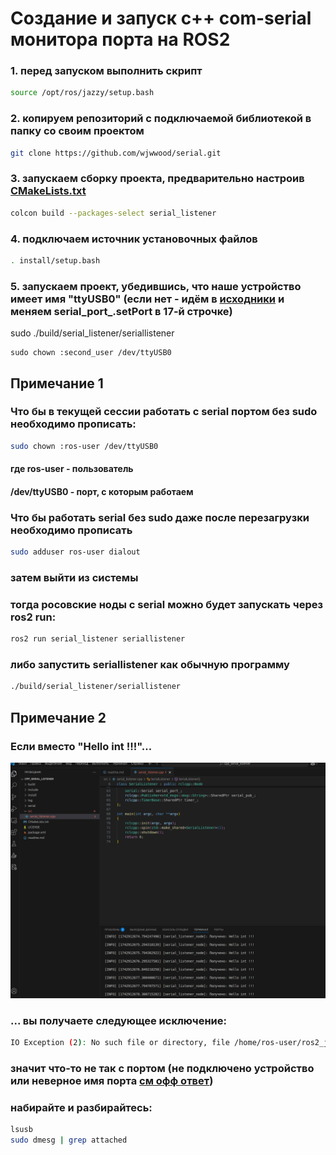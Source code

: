 # Создание и запуск с++ com-serial монитора порта на ROS2  

### 1. перед запуском выполнить скрипт
```bash
source /opt/ros/jazzy/setup.bash
```
### 2. копируем репозиторий с подключаемой библиотекой в папку со своим проектом 
```bash
git clone https://github.com/wjwwood/serial.git
```
### 3. запускаем сборку проекта, предварительно настроив [CMakeLists.txt](CMakeLists.txt)
```bash
colcon build --packages-select serial_listener
```
### 4. подключаем источник установочных файлов
```bash
. install/setup.bash
```
### 5. запускаем проект, убедившись, что наше устройство имеет имя "ttyUSB0" (если нет - идём в [исходники](src/serial_listener.cpp) и меняем serial_port_.setPort в 17-й строчке)
sudo ./build/serial_listener/seriallistener
```
sudo chown :second_user /dev/ttyUSB0
```
## Примечание 1
### Что бы в текущей сессии работать с serial портом без sudo необходимо прописать:
```bash
sudo chown :ros-user /dev/ttyUSB0
```
#### где ros-user - пользователь
#### /dev/ttyUSB0 - порт, с которым работаем

### Что бы работать serial без sudo даже после перезагрузки необходимо прописать
```bash
sudo adduser ros-user dialout
```
### затем выйти из системы
### тогда росовские ноды с serial можно будет запускать через ros2 run:
```bash
ros2 run serial_listener seriallistener
```
### либо запустить seriallistener как обычную программу
```bash
./build/serial_listener/seriallistener
```

## Примечание 2
### Если вместо "Hello int !!!"...
![alt text](image.png)
### ... вы получаете следующее исключение:
```bash
IO Exception (2): No such file or directory, file /home/ros-user/ros2_jazzy/src/ros2/cpp_serial_listener/serial/src/impl/unix.cc, line 151.
```
### значит что-то не так с портом (не подключено устройство или неверное имя порта [см офф ответ](https://robotics.stackexchange.com/questions/75485/ros-serial-exception-missing-file))

### набирайте и разбирайтесь:

```bash
lsusb
sudo dmesg | grep attached
```